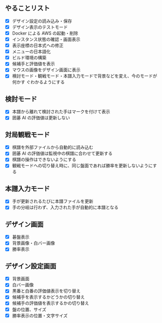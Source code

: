 ## やることリスト

- [x] デザイン設定の読み込み・保存
- [x] デザイン表示のテストモード
- [x] Docker による AWS の起動・削除
- [x] インスタンス状態の確認・画面表示
- [x] 表示座標の日本式への修正
- [x] メニューの日本語化
- [x] ビルド環境の構築
- [x] 候補手と評価値を表示
- [x] マウスの画像をデザイン画面に表示
- [x] 検討モード・観戦モード・本譜入力モードで背景などを変え、今のモードが何かす
      ぐわかるようにする

## 検討モード

- [x] 本譜から離れて検討された手はマークを付けて表示
- [x] 囲碁 AI の評価値は更新しない

## 対局観戦モード

- [x] 棋譜を外部ファイルから自動的に読み込む
- [x] 囲碁 AI の評価値は監視中の棋譜に合わせて更新する
- [x] 棋譜の操作はできないようにする
- [x] 観戦モードへの切り替え時に、同じ盤面であれば勝率を更新しないようにする

## 本譜入力モード

- [x] 手が更新されるたびに本譜ファイルを更新
- [x] 手の分岐は行わず、入力された手が自動的に本譜となる

## デザイン画面

- [x] 碁盤表示
- [x] 背景画像・白バー画像
- [x] 勝率表示

## デザイン設定画面

- [x] 背景画面
- [x] 白バー画像
- [x] 黒番と白番の評価値表示を切り替え
- [x] 候補手を表示するかどうかの切り替え
- [x] 候補手の評価値を表示するかの切り替え
- [x] 盤の位置、サイズ
- [x] 勝率表示の位置・文字サイズ
